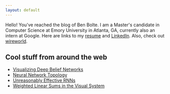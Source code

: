 ```yaml
---
layout: default
---
```


Hello! You've reached the blog of Ben Bolte. I am a Master's candidate in Computer Science at Emory University in Atlanta, GA, currently also an intern at Google. Here are links to my [resume](https://github.com/codekansas/jobs/blob/master/resume/cv_12.pdf) and [LinkedIn](https://www.linkedin.com/in/benjamin-bolte-37337686). Also, check out <a href="/resources/misc/wireworld.html" target="_blank">wireworld</a>.

## Cool stuff from around the web
 - [Visualizing Deep Belief Networks](https://www.cs.toronto.edu/~hinton/adi/index.htm)
 - [Neural Network Topology](http://colah.github.io/posts/2014-03-NN-Manifolds-Topology/)
 - [Unreasonably Effective RNNs](http://karpathy.github.io/2015/05/21/rnn-effectiveness/)
 - [Weighted Linear Sums in the Visual System](http://m.jneurosci.org/content/35/39/13402.full.pdf)
